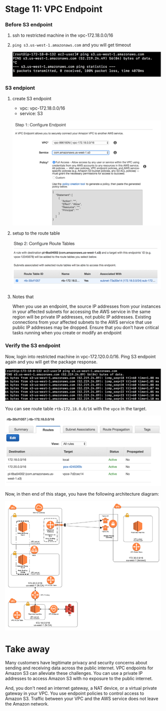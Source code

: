 # Stage 11: VPC Endpoint

### Before S3 endpoint

1. ssh to restricted machine in the vpc-172.18.0.0/16
2. `ping s3.us-west-1.amazonaws.com` and you will get timeout
	
	![](images/lab11/3-s3-before-endpoint.png)

### S3 endpiont

1. create S3 endpoint
	- vpc: vpc-172.18.0.0/16
	- service: S3

	![](images/lab11/1-endpoint-create.png)
	
2. setup to the route table

	![](images/lab11/2-endpoint-create.png)
	
3. Notes that
	
	When you use an endpoint, the source IP addresses from your instances in your affected subnets for accessing the AWS service in the same region will be private IP addresses, not public IP addresses. Existing connections from your affected subnets to the AWS service that use public IP addresses may be dropped. Ensure that you don’t have critical tasks running when you create or modify an endpoint
	
### Verify the S3 endpoint

Now, login into restricted machine in vpc-172.120.0.0/16. Ping S3 endpoint again and you will get the package response.

![](images/lab11/4-s3-endpoint.png)

You can see route table `rtb-172.18.0.0/16` with the `vpce` in the target.

![](images/lab11/5-route-table-endpoint.png)

Now, in then end of this stage, you have the following architecture diagram:

![](images/lab11/0-architecture.png)

# Take away

Many customers have legitimate privacy and security concerns about sending and receiving data across the public internet. VPC endpoints for Amazon S3 can alleviate these challenges. You can use a private IP addresses to access Amazon S3 with no exposure to the public internet. 

And, you don't need an internet gateway, a NAT device, or a virtual private gateway in your VPC. You use endpoint policies to control access to Amazon S3. Traffic between your VPC and the AWS service does not leave the Amazon network.